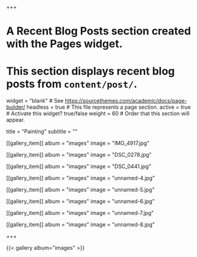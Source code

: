 +++
# A Recent Blog Posts section created with the Pages widget.
# This section displays recent blog posts from `content/post/`.

widget = "blank"  # See https://sourcethemes.com/academic/docs/page-builder/
headless = true  # This file represents a page section.
active = true  # Activate this widget? true/false
weight = 60  # Order that this section will appear.

title = "Painting"
subtitle = ""

[[gallery_item]]
  album = "images"
  image = "IMG_4917.jpg"

[[gallery_item]]
  album = "images"
  image = "DSC_0278.jpg"

[[gallery_item]]
  album = "images"
  image = "DSC_0441.jpg"
  
[[gallery_item]]
  album = "images"
  image = "unnamed-4.jpg"
  
[[gallery_item]]
  album = "images"
  image = "unnamed-5.jpg"

[[gallery_item]]
  album = "images"
  image = "unnamed-6.jpg"

[[gallery_item]]
  album = "images"
  image = "unnamed-7.jpg"

[[gallery_item]]
  album = "images"
  image = "unnamed-8.jpg"


+++

{{< gallery album="images" >}}
